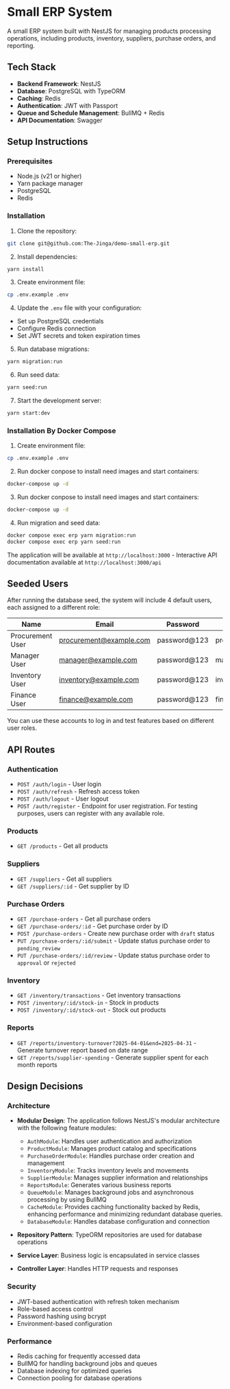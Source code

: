 # Small ERP System

A small ERP system built with NestJS for managing products processing operations, including products, inventory, suppliers, purchase orders, and reporting.

## Tech Stack

- **Backend Framework**: NestJS
- **Database**: PostgreSQL with TypeORM
- **Caching**: Redis
- **Authentication**: JWT with Passport
- **Queue and Schedule Management**: BullMQ + Redis
- **API Documentation**: Swagger

## Setup Instructions

### Prerequisites

- Node.js (v21 or higher)
- Yarn package manager
- PostgreSQL
- Redis

### Installation

1. Clone the repository:
```bash
git clone git@github.com:The-Jinga/demo-small-erp.git
```

2. Install dependencies:
```bash
yarn install
```

3. Create environment file:
```bash
cp .env.example .env
```

4. Update the `.env` file with your configuration:
- Set up PostgreSQL credentials
- Configure Redis connection
- Set JWT secrets and token expiration times

5. Run database migrations:
```bash
yarn migration:run
```

6. Run seed data:
```bash
yarn seed:run
```

7. Start the development server:
```bash
yarn start:dev
```

### Installation By Docker Compose

1. Create environment file:
```bash
cp .env.example .env
```

2. Run docker conpose to install need images and start containers:
```bash
docker-compose up -d
```

3. Run docker conpose to install need images and start containers:
```bash
docker-compose up -d
```

4. Run migration and seed data:
```bash
docker compose exec erp yarn migration:run
docker compose exec erp yarn seed:run
```

The application will be available at `http://localhost:3000` - Interactive API documentation available at `http://localhost:3000/api`

## Seeded Users

After running the database seed, the system will include 4 default users, each assigned to a different role:

| Name               | Email                    | Password      | Role         |
|--------------------|---------------------------|----------------|--------------|
| Procurement User   | procurement@example.com   | password@123    | procurement  |
| Manager User       | manager@example.com       | password@123    | manager      |
| Inventory User     | inventory@example.com     | password@123    | inventory    |
| Finance User       | finance@example.com       | password@123    | finance      |


You can use these accounts to log in and test features based on different user roles.

## API Routes

### Authentication
- `POST /auth/login` - User login
- `POST /auth/refresh` - Refresh access token
- `POST /auth/logout` - User logout
- `POST /auth/register` - Endpoint for user registration. For testing purposes, users can register with any available role.

### Products
- `GET /products` - Get all products

### Suppliers
- `GET /suppliers` - Get all suppliers
- `GET /suppliers/:id` - Get supplier by ID

### Purchase Orders
- `GET /purchase-orders` - Get all purchase orders
- `GET /purchase-orders/:id` - Get purchase order by ID
- `POST /purchase-orders` - Create new purchase order with `draft` status
- `PUT /purchase-orders/:id/submit` - Update status purchase order to `pending_review`
- `PUT /purchase-orders/:id/review` - Update status purchase order to `approval` or `rejected`

### Inventory
- `GET /inventory/transactions` - Get inventory transactions
- `POST /inventory/:id/stock-in` - Stock in products
- `POST /inventory/:id/stock-out` - Stock out products

### Reports
- `GET /reports/inventory-turnover?2025-04-01&end=2025-04-31` - Generate turnover report based on date range
- `GET /reports/supplier-spending` - Generate supplier spent for each month reports
## Design Decisions

### Architecture
- **Modular Design**: The application follows NestJS's modular architecture with the following feature modules:
  - `AuthModule`: Handles user authentication and authorization
  - `ProductModule`: Manages product catalog and specifications
  - `PurchaseOrderModule`: Handles purchase order creation and management
  - `InventoryModule`: Tracks inventory levels and movements
  - `SupplierModule`: Manages supplier information and relationships
  - `ReportsModule`: Generates various business reports
  - `QueueModule`: Manages background jobs and asynchronous processing by using BullMQ
  - `CacheModule`: Provides caching functionality backed by Redis, enhancing performance and minimizing redundant database queries.
  - `DatabaseModule`: Handles database configuration and connection

- **Repository Pattern**: TypeORM repositories are used for database operations
- **Service Layer**: Business logic is encapsulated in service classes
- **Controller Layer**: Handles HTTP requests and responses

### Security
- JWT-based authentication with refresh token mechanism
- Role-based access control
- Password hashing using bcrypt
- Environment-based configuration

### Performance
- Redis caching for frequently accessed data
- BullMQ for handling background jobs and queues
- Database indexing for optimized queries
- Connection pooling for database operations
